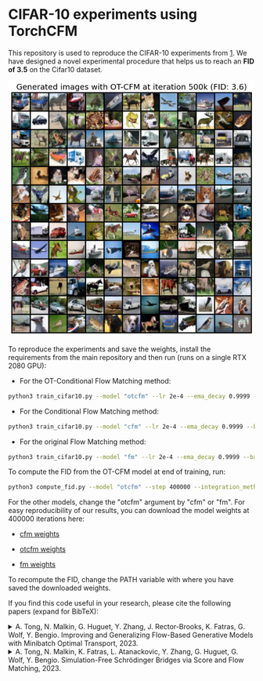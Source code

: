 # CIFAR-10 experiments using TorchCFM

This repository is used to reproduce the CIFAR-10 experiments from [1](https://arxiv.org/abs/2302.00482). We have designed a novel experimental procedure that helps us to reach an __FID of 3.5__ on the Cifar10 dataset.

<p align="center">
<img src="../../assets/169_generated_samples_otcfm.png" width="600"/>
</p>

To reproduce the experiments and save the weights, install the requirements from the main repository and then run (runs on a single RTX 2080 GPU):

- For the OT-Conditional Flow Matching method:

```bash
python3 train_cifar10.py --model "otcfm" --lr 2e-4 --ema_decay 0.9999 --batch_size 128 --total_steps 400001 --save_step 20000
```

- For the Conditional Flow Matching method:

```bash
python3 train_cifar10.py --model "cfm" --lr 2e-4 --ema_decay 0.9999 --batch_size 128 --total_steps 400001 --save_step 20000
```

- For the original Flow Matching method:

```bash
python3 train_cifar10.py --model "fm" --lr 2e-4 --ema_decay 0.9999 --batch_size 128 --total_steps 400001 --save_step 20000
```

To compute the FID from the OT-CFM model at end of training, run:

```bash
python3 compute_fid.py --model "otcfm" --step 400000 --integration_method dopri5
```

For the other models, change the "otcfm" argument by "cfm" or "fm". For easy reproducibility of our results, you can download the model weights at 400000 iterations here:

- [cfm weights](https://github.com/atong01/conditional-flow-matching/releases/download/1.0.4/cfm_cifar10_weights_step_400000.pt)

- [otcfm weights](https://github.com/atong01/conditional-flow-matching/releases/download/1.0.4/otcfm_cifar10_weights_step_400000.pt)

- [fm weights](https://github.com/atong01/conditional-flow-matching/releases/download/1.0.4/fm_cifar10_weights_step_400000.pt)

To recompute the FID, change the PATH variable with where you have saved the downloaded weights.

If you find this code useful in your research, please cite the following papers (expand for BibTeX):

<details>
<summary>
A. Tong, N. Malkin, G. Huguet, Y. Zhang, J. Rector-Brooks, K. Fatras, G. Wolf, Y. Bengio. Improving and Generalizing Flow-Based Generative Models with Minibatch Optimal Transport, 2023.
</summary>

```bibtex
@article{tong2023improving,
  title={Improving and Generalizing Flow-Based Generative Models with Minibatch Optimal Transport},
  author={Tong, Alexander and Malkin, Nikolay and Huguet, Guillaume and Zhang, Yanlei and {Rector-Brooks}, Jarrid and Fatras, Kilian and Wolf, Guy and Bengio, Yoshua},
  year={2023},
  journal={arXiv preprint 2302.00482}
}
```

</details>

<details>
<summary>
A. Tong, N. Malkin, K. Fatras, L. Atanackovic, Y. Zhang, G. Huguet, G. Wolf, Y. Bengio. Simulation-Free Schrödinger Bridges via Score and Flow Matching, 2023.
</summary>

```bibtex
@article{tong2023simulation,
   title={Simulation-Free Schr{\"o}dinger Bridges via Score and Flow Matching},
   author={Tong, Alexander and Malkin, Nikolay and Fatras, Kilian and Atanackovic, Lazar and Zhang, Yanlei and Huguet, Guillaume and Wolf, Guy and Bengio, Yoshua},
   year={2023},
   journal={arXiv preprint 2307.03672}
}
```
